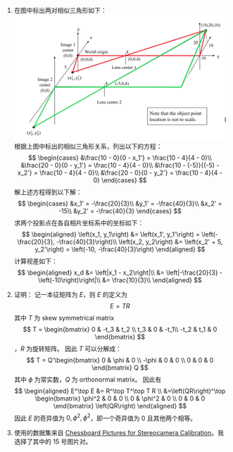 1. 在图中标出两对相似三角形如下：
   ![](./img1.png)
   根据上图中标出的相似三角形关系，列出以下的方程：
   $$
   \begin{cases}
    &\frac{10 - 0}{0 - x_1'} = \frac{10 - 4}{4 - 0}\\
    &\frac{20 - 0}{0 - y_1'} = \frac{10 - 4}{4 - 0}\\
    &\frac{10 - (-5)}{(-5) - x_2'} = \frac{10 - 4}{4 - 0}\\
    &\frac{20 - 0}{0 - y_2'} = \frac{10 - 4}{4 - 0}
   \end{cases}
   $$
   解上述方程得到以下解：
   $$
   \begin{cases}
    &x_1' = -\frac{20}{3}\\
    &y_1' = -\frac{40}{3}\\
    &x_2' = -15\\
    &y_2' = -\frac{40}{3}
   \end{cases}
   $$
   求两个投影点在各自相片坐标系中的坐标如下：
   $$
   \begin{aligned}
    \left(x_1, y_1\right) &= \left(x_1', y_1'\right) = \left(-\frac{20}{3}, -\frac{40}{3}\right)\\
   \left(x_2, y_2\right) &= \left(x_2' + 5, y_2'\right) = \left(-10, -\frac{40}{3}\right)
   \end{aligned}
   $$
   计算视差如下：
   $$
   \begin{aligned}
    x_d &= \left|x_1 - x_2\right|\\
    &= \left|-\frac{20}{3} - \left(-10\right)\right|\\
    &= \frac{10}{3}\\
   \end{aligned}
   $$   
   
2. 证明：
   记一本征矩阵为 $E$，则 $E$ 的定义为
   $$
   E = TR
   $$
   其中 $T$ 为 skew symmetrical matrix
   $$
   T = \begin{bmatrix}
      0 & -t_3 & t_2 \\
      t_3 & 0 & -t_1\\
      -t_2 & t_1 & 0
   \end{bmatrix}
   $$
   ，$R$ 为旋转矩阵。
   因此 $T$ 可以分解成：
   $$
   T = Q'\begin{bmatrix}
      0 & \phi & 0 \\
      -\phi & 0 & 0 \\
      0 & 0 & 0
   \end{bmatrix} Q
   $$
   其中 $\phi$ 为常实数，$Q$ 为 orthonormal matrix。
   因此有
   $$
   \begin{aligned}
      E^\top E &= R^\top T^\top T R \\
      &=\left(QR\right)^\top \begin{bmatrix}
         \phi^2 & 0 & 0 \\
         0 & \phi^2 & 0 \\
         0 & 0 & 0
      \end{bmatrix} \left(QR\right)
   \end{aligned}
   $$
   因此 $E$ 的奇异值为 $0, \phi^2,\phi^2$，即一个奇异值为 $0$ 且其他两个相等。
3. 使用的数据集来自 [Chessboard Pictures for Stereocamera Calibration](https://www.kaggle.com/datasets/danielwe14/stereocamera-chessboard-pictures)。我选择了其中的 15 号图片对。